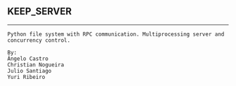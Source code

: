 ## **KEEP_SERVER**

-----------------------------------------------------------------------------------------------------------------------------------------------

```
Python file system with RPC communication. Multiprocessing server and concurrency control.
```

```
By:
Ângelo Castro
Christian Nogueira
Julio Santiago
Yuri Ribeiro
```